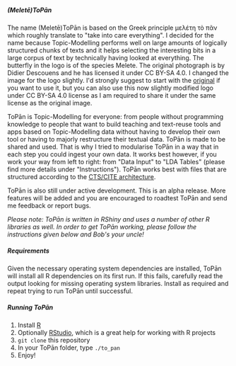 ##### (Meletē)ToPān

The name (Meletē)ToPān is based on the Greek principle μελέτη τὸ πᾶν which roughly translate to "take into care everything". I decided for the name because Topic-Modelling performs well on large amounts of logically structured chunks of texts and it helps selecting the interesting bits in a large corpus of text by technically having looked at everything. The butterfly in the logo is of the species Melete. The original photograph is by Didier Descouens and he has licensed it under CC BY-SA 4.0. I changed the image for the logo slightly. I'd strongly suggest to start with the <a href="https://commons.wikimedia.org/wiki/File:Melete_leucadia_MHNT_dos.jpg" target="_blank">original</a> if you want to use it, but you can also use this now slightly modified logo under CC BY-SA 4.0 license as I am required to share it under the same license as the original image.

ToPān is Topic-Modelling for everyone: from people without programming knowledge to people that want to build teaching and text-reuse tools and apps based on Topic-Modelling data without having to develop their own tool or having to majorly restructure their textual data. ToPān is made to be shared and used. That is why I tried to modularise ToPān in a way that in each step you could ingest your own data. It works best however, if you work your way from left to right: from "Data Input" to "LDA Tables" (please find more details under "Instructions"). ToPān works best with files that are structured according to the <a href="http://cite-architecture.github.io" target="_blank">CTS/CITE architecture</a>.

ToPān is also still under active development. This is an alpha release. More features will be added and you are encouraged to roadtest ToPān and send me feedback or report bugs.

*Please note: ToPān is written in RShiny and uses a number of other R libraries as well. In order to get ToPān working, please follow the instructions given below and Bob's your uncle!*

##### Requirements

Given the necessary operating system dependencies are installed, ToPān will install all R dependencies on its first run. If this fails, carefully read the output looking for missing operating system libraries. Install as required and repeat trying to run ToPān until successful.

##### Running ToPān

1. Install [R](https://www.r-project.org)
2. Optionally [RStudio](https://www.rstudio.com), which is a great help for working with R projects
3. `git clone` this repository
4. In your ToPān folder, type `./to_pan`
5. Enjoy!
